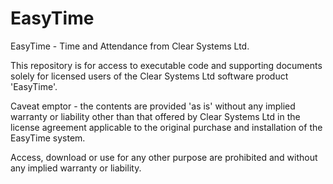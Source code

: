 # EasyTime
EasyTime - Time and Attendance from Clear Systems Ltd.

This repository is for access to executable code and supporting documents solely for licensed users of the Clear Systems Ltd software product 'EasyTime'.

Caveat emptor - the contents are provided 'as is' without any implied warranty or liability other than that offered by Clear Systems Ltd in the license agreement applicable to the original purchase and installation of the EasyTime system.

Access, download or use for any other purpose are prohibited and without any implied warranty or liability.
